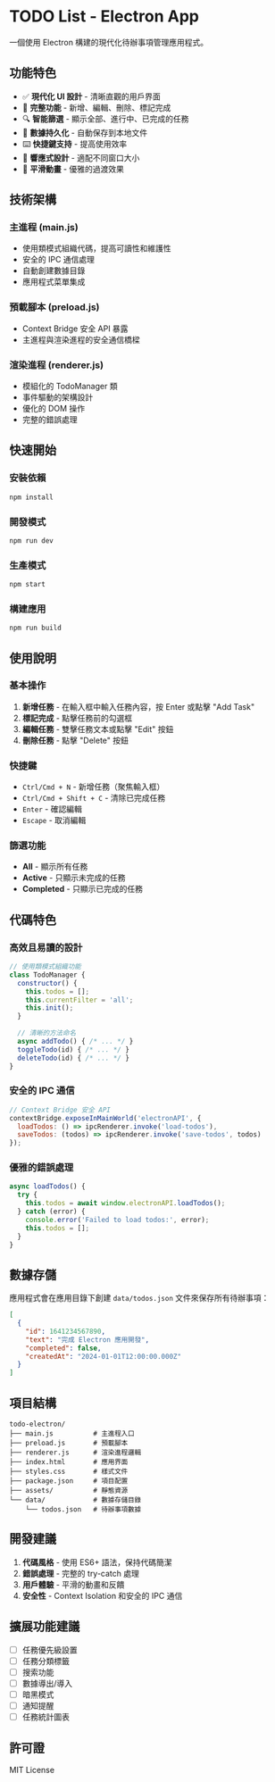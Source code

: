 # TODO List - Electron App

一個使用 Electron 構建的現代化待辦事項管理應用程式。

## 功能特色

- ✅ **現代化 UI 設計** - 清晰直觀的用戶界面
- 🎯 **完整功能** - 新增、編輯、刪除、標記完成
- 🔍 **智能篩選** - 顯示全部、進行中、已完成的任務
- 💾 **數據持久化** - 自動保存到本地文件
- ⌨️ **快捷鍵支持** - 提高使用效率
- 📱 **響應式設計** - 適配不同窗口大小
- 🎨 **平滑動畫** - 優雅的過渡效果

## 技術架構

### 主進程 (main.js)
- 使用類模式組織代碼，提高可讀性和維護性
- 安全的 IPC 通信處理
- 自動創建數據目錄
- 應用程式菜單集成

### 預載腳本 (preload.js)
- Context Bridge 安全 API 暴露
- 主進程與渲染進程的安全通信橋樑

### 渲染進程 (renderer.js)
- 模組化的 TodoManager 類
- 事件驅動的架構設計
- 優化的 DOM 操作
- 完整的錯誤處理

## 快速開始

### 安裝依賴
```bash
npm install
```

### 開發模式
```bash
npm run dev
```

### 生產模式
```bash
npm start
```

### 構建應用
```bash
npm run build
```

## 使用說明

### 基本操作
1. **新增任務** - 在輸入框中輸入任務內容，按 Enter 或點擊 "Add Task"
2. **標記完成** - 點擊任務前的勾選框
3. **編輯任務** - 雙擊任務文本或點擊 "Edit" 按鈕
4. **刪除任務** - 點擊 "Delete" 按鈕

### 快捷鍵
- `Ctrl/Cmd + N` - 新增任務（聚焦輸入框）
- `Ctrl/Cmd + Shift + C` - 清除已完成任務
- `Enter` - 確認編輯
- `Escape` - 取消編輯

### 篩選功能
- **All** - 顯示所有任務
- **Active** - 只顯示未完成的任務
- **Completed** - 只顯示已完成的任務

## 代碼特色

### 高效且易讀的設計
```javascript
// 使用類模式組織功能
class TodoManager {
  constructor() {
    this.todos = [];
    this.currentFilter = 'all';
    this.init();
  }
  
  // 清晰的方法命名
  async addTodo() { /* ... */ }
  toggleTodo(id) { /* ... */ }
  deleteTodo(id) { /* ... */ }
}
```

### 安全的 IPC 通信
```javascript
// Context Bridge 安全 API
contextBridge.exposeInMainWorld('electronAPI', {
  loadTodos: () => ipcRenderer.invoke('load-todos'),
  saveTodos: (todos) => ipcRenderer.invoke('save-todos', todos)
});
```

### 優雅的錯誤處理
```javascript
async loadTodos() {
  try {
    this.todos = await window.electronAPI.loadTodos();
  } catch (error) {
    console.error('Failed to load todos:', error);
    this.todos = [];
  }
}
```

## 數據存儲

應用程式會在應用目錄下創建 `data/todos.json` 文件來保存所有待辦事項：

```json
[
  {
    "id": 1641234567890,
    "text": "完成 Electron 應用開發",
    "completed": false,
    "createdAt": "2024-01-01T12:00:00.000Z"
  }
]
```

## 項目結構

```
todo-electron/
├── main.js          # 主進程入口
├── preload.js       # 預載腳本
├── renderer.js      # 渲染進程邏輯
├── index.html       # 應用界面
├── styles.css       # 樣式文件
├── package.json     # 項目配置
├── assets/          # 靜態資源
└── data/            # 數據存儲目錄
    └── todos.json   # 待辦事項數據
```

## 開發建議

1. **代碼風格** - 使用 ES6+ 語法，保持代碼簡潔
2. **錯誤處理** - 完整的 try-catch 處理
3. **用戶體驗** - 平滑的動畫和反饋
4. **安全性** - Context Isolation 和安全的 IPC 通信

## 擴展功能建議

- [ ] 任務優先級設置
- [ ] 任務分類標籤
- [ ] 搜索功能
- [ ] 數據導出/導入
- [ ] 暗黑模式
- [ ] 通知提醒
- [ ] 任務統計圖表

## 許可證

MIT License
